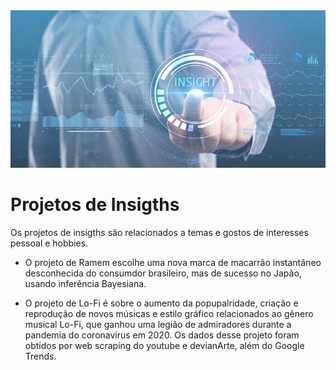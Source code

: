 <img src="banner1.jpg"/>

# Projetos de Insigths

Os projetos de insigths são relacionados a temas e gostos de interesses pessoal e hobbies.

* O projeto de Ramem escolhe uma nova marca de macarrão instantâneo desconhecida do consumdor brasileiro, mas de sucesso no Japão, usando inferência Bayesiana.

* O projeto de Lo-Fi é sobre o aumento da popupalridade, criação e reprodução de novos músicas e estilo gráfico relacionados ao gênero musical Lo-Fi, que ganhou uma legião de admiradores durante a pandemia do coronavírus em 2020. Os dados desse projeto foram obtidos por web scraping do youtube e devianArte, além do Google Trends.
